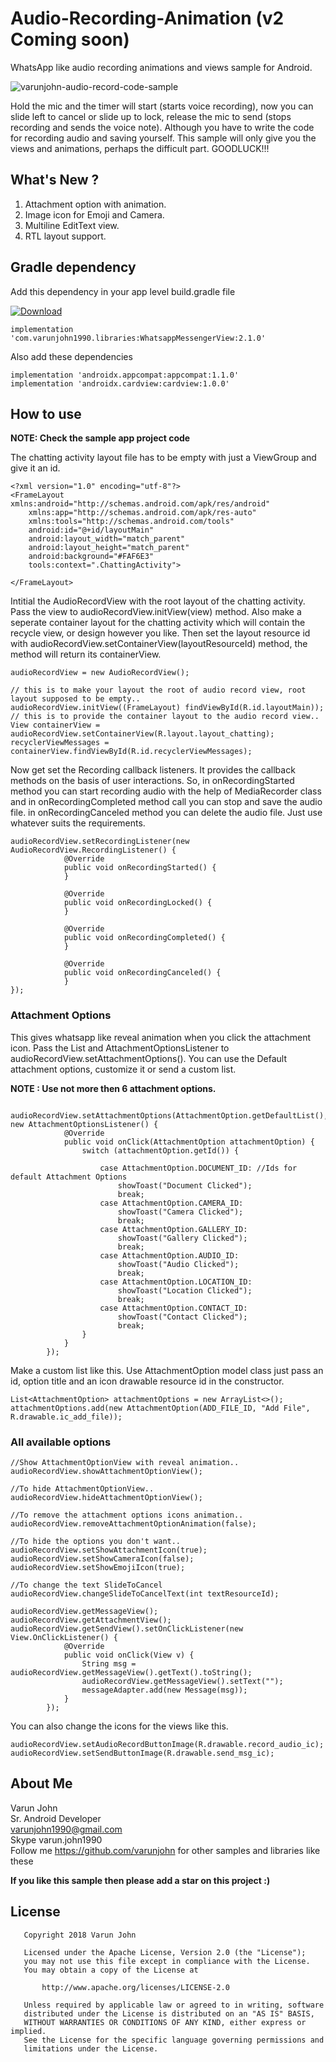 # Audio-Recording-Animation (v2 Coming soon)
WhatsApp like audio recording animations and views sample for Android.  

![varunjohn-audio-record-code-sample](https://user-images.githubusercontent.com/24667361/74533858-8f699880-4f58-11ea-9316-f7528368e201.gif)


Hold the mic and the timer will start (starts voice recording), now you can slide left to cancel or slide up to lock, release the mic to send (stops recording and sends the voice note). Although you have to write the code for recording audio and saving yourself. This sample will only give you the views and animations, perhaps the difficult part. 
GOODLUCK!!!

## What's New ?
1. Attachment option with animation.
2. Image icon for Emoji and Camera.
3. Multiline EditText view.
4. RTL layout support.

## Gradle dependency

Add this dependency in your app level build.gradle file

[ ![Download](https://api.bintray.com/packages/varunjohn1990/Maven/WhatsappMessengerView/images/download.svg) ](https://bintray.com/varunjohn1990/Maven/WhatsappMessengerView/_latestVersion)

```
implementation 'com.varunjohn1990.libraries:WhatsappMessengerView:2.1.0'
```
Also add these dependencies

```
implementation 'androidx.appcompat:appcompat:1.1.0'
implementation 'androidx.cardview:cardview:1.0.0'
```

## How to use

**NOTE: Check the sample app project code**

The chatting activity layout file has to be empty with just a ViewGroup and give it an id.

```
<?xml version="1.0" encoding="utf-8"?>
<FrameLayout xmlns:android="http://schemas.android.com/apk/res/android"
    xmlns:app="http://schemas.android.com/apk/res-auto"
    xmlns:tools="http://schemas.android.com/tools"
    android:id="@+id/layoutMain"
    android:layout_width="match_parent"
    android:layout_height="match_parent"
    android:background="#FAF6E3"
    tools:context=".ChattingActivity">
    
</FrameLayout>
```
Intitial the AudioRecordView with the root layout of the chatting activity. Pass the view to audioRecordView.initView(view) method. Also make a seperate container layout for the chatting activity which will contain the recycle view, or design however you like. Then set the layout resource id with audioRecordView.setContainerView(layoutResourceId) method, the method will return its containerView.

```
audioRecordView = new AudioRecordView();

// this is to make your layout the root of audio record view, root layout supposed to be empty..
audioRecordView.initView((FrameLayout) findViewById(R.id.layoutMain));
// this is to provide the container layout to the audio record view..
View containerView = audioRecordView.setContainerView(R.layout.layout_chatting);
recyclerViewMessages = containerView.findViewById(R.id.recyclerViewMessages);
```

Now get set the Recording callback listeners. It provides the callback methods on the basis of user interactions.
So, in onRecordingStarted method you can start recording audio with the help of MediaRecorder class and
in onRecordingCompleted method call you can stop and save the audio file.
in onRecordingCanceled method you can delete the audio file.
Just use whatever suits the requirements.

```
audioRecordView.setRecordingListener(new AudioRecordView.RecordingListener() {
            @Override
            public void onRecordingStarted() {
            }

            @Override
            public void onRecordingLocked() {
            }

            @Override
            public void onRecordingCompleted() {
            }

            @Override
            public void onRecordingCanceled() {
            }
});
```
### Attachment Options

This gives whatsapp like reveal animation when you click the attachment icon. 
Pass the List<AttachOption> and AttachmentOptionsListener to audioRecordView.setAttachmentOptions(). You can use the Default attachment options, customize it or send a custom list. 

**NOTE : Use not more then 6 attachment options.**

```
 audioRecordView.setAttachmentOptions(AttachmentOption.getDefaultList(), new AttachmentOptionsListener() {
            @Override
            public void onClick(AttachmentOption attachmentOption) {
                switch (attachmentOption.getId()) {

                    case AttachmentOption.DOCUMENT_ID: //Ids for default Attachment Options
                        showToast("Document Clicked");
                        break;
                    case AttachmentOption.CAMERA_ID:
                        showToast("Camera Clicked");
                        break;
                    case AttachmentOption.GALLERY_ID:
                        showToast("Gallery Clicked");
                        break;
                    case AttachmentOption.AUDIO_ID:
                        showToast("Audio Clicked");
                        break;
                    case AttachmentOption.LOCATION_ID:
                        showToast("Location Clicked");
                        break;
                    case AttachmentOption.CONTACT_ID:
                        showToast("Contact Clicked");
                        break;
                }
            }
        });
```
Make a custom list like this. Use AttachmentOption model class just pass an id, option title and an icon drawable resource id in the constructor.

```
List<AttachmentOption> attachmentOptions = new ArrayList<>();
attachmentOptions.add(new AttachmentOption(ADD_FILE_ID, "Add File", R.drawable.ic_add_file));
```


### All available options

```
//Show AttachmentOptionView with reveal animation..
audioRecordView.showAttachmentOptionView();

//To hide AttachmentOptionView..
audioRecordView.hideAttachmentOptionView();

//To remove the attachment options icons animation..
audioRecordView.removeAttachmentOptionAnimation(false);

//To hide the options you don't want..
audioRecordView.setShowAttachmentIcon(true);
audioRecordView.setShowCameraIcon(false);
audioRecordView.setShowEmojiIcon(true);

//To change the text SlideToCancel
audioRecordView.changeSlideToCancelText(int textResourceId);

audioRecordView.getMessageView();
audioRecordView.getAttachmentView();
audioRecordView.getSendView().setOnClickListener(new View.OnClickListener() {
            @Override
            public void onClick(View v) {
                String msg = audioRecordView.getMessageView().getText().toString();
                audioRecordView.getMessageView().setText("");
                messageAdapter.add(new Message(msg));
            }
        });
```

You can also change the icons for the views like this.

```
audioRecordView.setAudioRecordButtonImage(R.drawable.record_audio_ic);
audioRecordView.setSendButtonImage(R.drawable.send_msg_ic);
```


## About Me
Varun John<br />
Sr. Android Developer<br />
varunjohn1990@gmail.com<br />
Skype varun.john1990<br />
Follow me https://github.com/varunjohn for other samples and libraries like these

**If you like this sample then please add a star on this project :)**


## License
```
   Copyright 2018 Varun John

   Licensed under the Apache License, Version 2.0 (the "License");
   you may not use this file except in compliance with the License.
   You may obtain a copy of the License at

       http://www.apache.org/licenses/LICENSE-2.0

   Unless required by applicable law or agreed to in writing, software
   distributed under the License is distributed on an "AS IS" BASIS,
   WITHOUT WARRANTIES OR CONDITIONS OF ANY KIND, either express or implied.
   See the License for the specific language governing permissions and
   limitations under the License.
```

